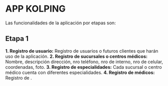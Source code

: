 # APP KOLPING

Las funcionalidades de la aplicación por etapas son:

## Etapa 1
**1. Registro de usuario:** Registro de usuarios o futuros clientes que harán uso de la aplicación.
**2. Registro de sucursales o centros médicos:** Nombre, descripción dirección, nro teléfono, nro de interno, nro de celular, coordenadas, foto.
**3. Registro de especialidades:** Cada sucursal o centro médico cuenta con diferentes especialidades.
**4. Registro de médicos:** Registro de .
